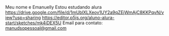 Meu nome e Emanuelly 
Estou estudando alura
https://drive.google.com/file/d/1mUblXLXeov1UY2a9qZEjWmAjC8KKPqvN/view?usp=sharing
https://editor.p5js.org/aluno-alura-start/sketches/mk4iDEX5U
Email para contato: manudsopessoal@gmail.com
